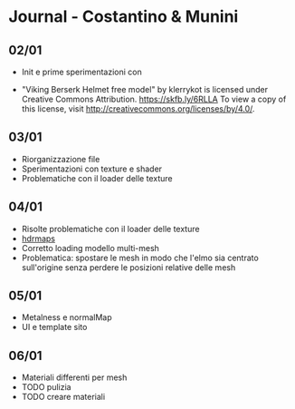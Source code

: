 # Journal - Costantino & Munini

## 02/01
* Init e prime sperimentazioni con

* "Viking Berserk Helmet free model" by klerrykot is licensed under Creative Commons Attribution. https://skfb.ly/6RLLA To view a copy of this license, visit http://creativecommons.org/licenses/by/4.0/.


## 03/01
* Riorganizzazione file
* Sperimentazioni con texture e shader
* Problematiche con il loader delle texture


## 04/01
* Risolte problematiche con il loader delle texture
* [hdrmaps](https://hdrmaps.com/mountain-view-3/)
* Corretto loading modello multi-mesh
* Problematica: spostare le mesh in modo che l'elmo sia centrato sull'origine senza perdere le posizioni relative delle mesh


## 05/01
* Metalness e normalMap
* UI e template sito

## 06/01
* Materiali differenti per mesh
* TODO pulizia
* TODO creare materiali
